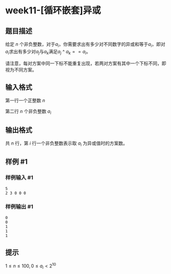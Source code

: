 # week11-[循环嵌套]异或

## 题目描述

给定 $n$ 个非负整数，对于$a_i$，你需要求出有多少对不同数字的异或和等于$a_i$，即对$a_i$求出有多少对$a_j$与$a_k$满足$a_{j}$ ^ $a_{k}$$==a_i$。

请注意，每对方案中同一下标不能重复出现，若两对方案有其中一个下标不同，即视为不同方案。

## 输入格式

第一行一个正整数 $n$

第二行 $n$ 个非负整数 $a_{i}$

## 输出格式

共 $n$ 行，第 $i$ 行一个非负整数表示取 $a_{i}$ 为异或值时的方案数。

## 样例 #1

### 样例输入 #1

```
5
2 3 0 0 0
```

### 样例输出 #1

```
0
0
1
1
1
```

## 提示

$1\leq n\leq 100,0\leq a_{i}< 2^{10}$